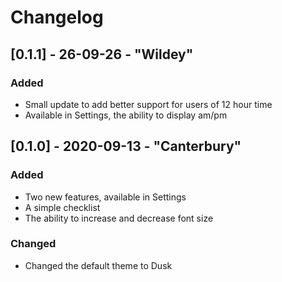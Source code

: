 # Changelog

## [0.1.1] - 26-09-26 - "Wildey"

### Added

- Small update to add better support for users of 12 hour time
- Available in Settings, the ability to display am/pm

## [0.1.0] - 2020-09-13 - "Canterbury"

### Added

- Two new features, available in Settings
- A simple checklist
- The ability to increase and decrease font size

### Changed

- Changed the default theme to Dusk
